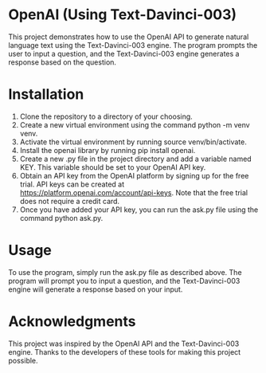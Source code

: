 # OpenAI (Using Text-Davinci-003)
This project demonstrates how to use the OpenAI API to generate natural language text using the Text-Davinci-003 engine. The program prompts the user to input a question, and the Text-Davinci-003 engine generates a response based on the question.

# Installation
1. Clone the repository to a directory of your choosing.
2. Create a new virtual environment using the command python -m venv venv.
3. Activate the virtual environment by running source venv/bin/activate.
4. Install the openai library by running pip install openai.
5. Create a new .py file in the project directory and add a variable named KEY. This variable should be set to your OpenAI API key.
6. Obtain an API key from the OpenAI platform by signing up for the free trial. API keys can be created at https://platform.openai.com/account/api-keys. Note that the free trial does not require a credit card.
7. Once you have added your API key, you can run the ask.py file using the command python ask.py.


# Usage
To use the program, simply run the ask.py file as described above. The program will prompt you to input a question, and the Text-Davinci-003 engine will generate a response based on your input.


# Acknowledgments
This project was inspired by the OpenAI API and the Text-Davinci-003 engine. Thanks to the developers of these tools for making this project possible.
